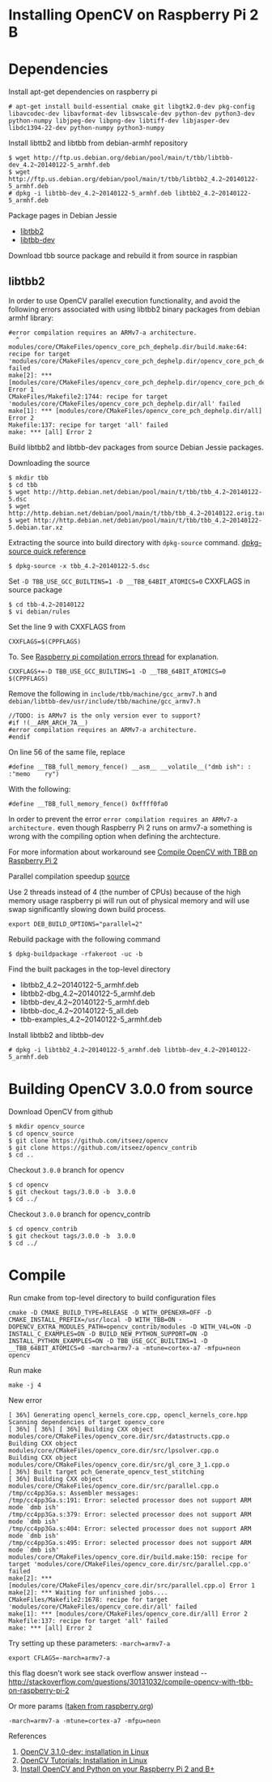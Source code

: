 Installing OpenCV on Raspberry Pi 2 B
========

# Dependencies

Install apt-get dependencies on raspberry pi

    # apt-get install build-essential cmake git libgtk2.0-dev pkg-config libavcodec-dev libavformat-dev libswscale-dev python-dev python3-dev python-numpy libjpeg-dev libpng-dev libtiff-dev libjasper-dev libdc1394-22-dev python-numpy python3-numpy

Install libttb2 and libtbb from debian-armhf repository

    $ wget http://ftp.us.debian.org/debian/pool/main/t/tbb/libtbb-dev_4.2~20140122-5_armhf.deb
    $ wget http://ftp.us.debian.org/debian/pool/main/t/tbb/libtbb2_4.2~20140122-5_armhf.deb
    # dpkg -i libtbb-dev_4.2~20140122-5_armhf.deb libtbb2_4.2~20140122-5_armhf.deb

Package pages in Debian Jessie

* [libtbb2](https://packages.debian.org/jessie/libtbb2)
* [libtbb-dev](https://packages.debian.org/jessie/libtbb-dev)

Download tbb source package and rebuild it from source in raspbian

## libtbb2

In order to use OpenCV parallel execution functionality, and avoid the following errors associated with using libtbb2 binary packages from debian armhf library:

    #error compilation requires an ARMv7-a architecture.
      ^
    modules/core/CMakeFiles/opencv_core_pch_dephelp.dir/build.make:64: recipe for target 'modules/core/CMakeFiles/opencv_core_pch_dephelp.dir/opencv_core_pch_dephelp.cxx.o' failed
    make[2]: *** [modules/core/CMakeFiles/opencv_core_pch_dephelp.dir/opencv_core_pch_dephelp.cxx.o] Error 1
    CMakeFiles/Makefile2:1744: recipe for target 'modules/core/CMakeFiles/opencv_core_pch_dephelp.dir/all' failed
    make[1]: *** [modules/core/CMakeFiles/opencv_core_pch_dephelp.dir/all] Error 2
    Makefile:137: recipe for target 'all' failed
    make: *** [all] Error 2

Build libtbb2 and libtbb-dev packages from source Debian Jessie packages.


Downloading the source

    $ mkdir tbb
    $ cd tbb
    $ wget http://http.debian.net/debian/pool/main/t/tbb/tbb_4.2~20140122-5.dsc
    $ wget http://http.debian.net/debian/pool/main/t/tbb/tbb_4.2~20140122.orig.tar.gz
    $ wget http://http.debian.net/debian/pool/main/t/tbb/tbb_4.2~20140122-5.debian.tar.xz


Extracting the source into build directory with `dpkg-source` command. [dpkg-source quick reference](http://ftp.debian.org/debian/doc/source-unpack.txt)

    $ dpkg-source -x tbb_4.2~20140122-5.dsc


Set `-D TBB_USE_GCC_BUILTINS=1 -D __TBB_64BIT_ATOMICS=0` CXXFLAGS in source package

    $ cd tbb-4.2~20140122
    $ vi debian/rules


Set the line 9 with CXXFLAGS from

    CXXFLAGS=$(CPPFLAGS)

To. See [Raspberry pi compilation errors thread](https://software.intel.com/en-us/forums/intel-threading-building-blocks/topic/500680) for explanation.

    CXXFLAGS+=-D TBB_USE_GCC_BUILTINS=1 -D __TBB_64BIT_ATOMICS=0 $(CPPFLAGS)


Remove the following in `include/tbb/machine/gcc_armv7.h` and `debian/libtbb-dev/usr/include/tbb/machine/gcc_armv7.h`


    //TODO: is ARMv7 is the only version ever to support?
    #if !(__ARM_ARCH_7A__)
    #error compilation requires an ARMv7-a architecture.
    #endif


On line 56 of the same file, replace

    #define __TBB_full_memory_fence() __asm__ __volatile__("dmb ish": : :"memo    ry")

With the following:

    #define __TBB_full_memory_fence() 0xffff0fa0

In order to prevent the error `error compilation requires an ARMv7-a architecture.` even though Raspberry Pi 2 runs on armv7-a something is wrong with the compiling option when defining the archtecture.

For more information about workaround see [Compile OpenCV with TBB on Raspberry Pi 2](http://stackoverflow.com/questions/30131032/compile-opencv-with-tbb-on-raspberry-pi-2)

Parallel compilation speedup [source](http://askubuntu.com/a/353869/373573)

Use 2 threads instead of 4 (the number of CPUs) because of the high memory usage raspberry pi will run out of physical memory and will use swap significantly slowing down build process.


    export DEB_BUILD_OPTIONS="parallel=2"


Rebuild package with the following command

    $ dpkg-buildpackage -rfakeroot -uc -b


Find the built packages in the top-level directory

* libtbb2_4.2~20140122-5_armhf.deb
* libtbb2-dbg_4.2~20140122-5_armhf.deb
* libtbb-dev_4.2~20140122-5_armhf.deb
* libtbb-doc_4.2~20140122-5_all.deb
* tbb-examples_4.2~20140122-5_armhf.deb


Install libtbb2 and libtbb-dev

    # dpkg -i libtbb2_4.2~20140122-5_armhf.deb libtbb-dev_4.2~20140122-5_armhf.deb


# Building OpenCV 3.0.0 from source


Download OpenCV from github

    $ mkdir opencv_source
    $ cd opencv_source
    $ git clone https://github.com/itseez/opencv
    $ git clone https://github.com/itseez/opencv_contrib
    $ cd ..

Checkout `3.0.0` branch for opencv

    $ cd opencv
    $ git checkout tags/3.0.0 -b  3.0.0
    $ cd ../

Checkout `3.0.0` branch for opencv_contrib

    $ cd opencv_contrib
    $ git checkout tags/3.0.0 -b  3.0.0
    $ cd ../



# Compile

Run cmake from top-level directory to build configuration files


    cmake -D CMAKE_BUILD_TYPE=RELEASE -D WITH_OPENEXR=OFF -D CMAKE_INSTALL_PREFIX=/usr/local -D WITH_TBB=ON -DOPENCV_EXTRA_MODULES_PATH=opencv_contrib/modules -D WITH_V4L=ON -D INSTALL_C_EXAMPLES=ON -D BUILD_NEW_PYTHON_SUPPORT=ON -D INSTALL_PYTHON_EXAMPLES=ON -D TBB_USE_GCC_BUILTINS=1 -D __TBB_64BIT_ATOMICS=0 -march=armv7-a -mtune=cortex-a7 -mfpu=neon opencv


Run make

    make -j 4


New error

    [ 36%] Generating opencl_kernels_core.cpp, opencl_kernels_core.hpp
    Scanning dependencies of target opencv_core
    [ 36%] [ 36%] [ 36%] Building CXX object modules/core/CMakeFiles/opencv_core.dir/src/datastructs.cpp.o
    Building CXX object modules/core/CMakeFiles/opencv_core.dir/src/lpsolver.cpp.o
    Building CXX object modules/core/CMakeFiles/opencv_core.dir/src/gl_core_3_1.cpp.o
    [ 36%] Built target pch_Generate_opencv_test_stitching
    [ 36%] Building CXX object modules/core/CMakeFiles/opencv_core.dir/src/parallel.cpp.o
    /tmp/cc4pp3Ga.s: Assembler messages:
    /tmp/cc4pp3Ga.s:191: Error: selected processor does not support ARM mode `dmb ish'
    /tmp/cc4pp3Ga.s:379: Error: selected processor does not support ARM mode `dmb ish'
    /tmp/cc4pp3Ga.s:404: Error: selected processor does not support ARM mode `dmb ish'
    /tmp/cc4pp3Ga.s:495: Error: selected processor does not support ARM mode `dmb ish'
    modules/core/CMakeFiles/opencv_core.dir/build.make:150: recipe for target 'modules/core/CMakeFiles/opencv_core.dir/src/parallel.cpp.o' failed
    make[2]: *** [modules/core/CMakeFiles/opencv_core.dir/src/parallel.cpp.o] Error 1
    make[2]: *** Waiting for unfinished jobs....
    CMakeFiles/Makefile2:1678: recipe for target 'modules/core/CMakeFiles/opencv_core.dir/all' failed
    make[1]: *** [modules/core/CMakeFiles/opencv_core.dir/all] Error 2
    Makefile:137: recipe for target 'all' failed
    make: *** [all] Error 2

Try setting up these parameters: `-march=armv7-a`

    export CFLAGS=-march=armv7-a

this flag doesn't work see stack overflow answer instead -- http://stackoverflow.com/questions/30131032/compile-opencv-with-tbb-on-raspberry-pi-2

Or more params ([taken from raspberry.org](https://www.raspberrypi.org/forums/viewtopic.php?f=54&t=98517))

    -march=armv7-a -mtune=cortex-a7 -mfpu=neon



References

1. [OpenCV 3.1.0-dev: installation in Linux](http://docs.opencv.org/master/d7/d9f/tutorial_linux_install.html#gsc.tab=0)
2. [OpenCV Tutorials: Installation in Linux](http://docs.opencv.org/2.4/doc/tutorials/introduction/linux_install/linux_install.html#linux-installation)
3. [Install OpenCV and Python on your Raspberry Pi 2 and B+](http://www.pyimagesearch.com/2015/02/23/install-opencv-and-python-on-your-raspberry-pi-2-and-b/)
